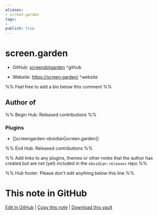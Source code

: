 ```yaml
---
aliases:
- screen.garden
tags:
- 
publish: true
---
```


# screen.garden

- GitHub: [screendotgarden](https://github.com/screendotgarden/) ^github
<!-- - Discord: `@` ^discord-->
- Website: <https://screen.garden/> ^website
<!-- - [[Publish sites|Publish site]]: <https://> ^publish-->

%% Feel free to add a bio below this comment %%


## Author of

%% Begin Hub: Released contributions %%
### Plugins
- [[screengarden-obsidian|screen.garden]]

%% End Hub: Released contributions %%

%% Add links to any plugins, themes or other notes that the author has created but are not (yet) included in the `obsidian-releases` repo %%

<!--
### Unlisted plugins
-->

<!--
### Others
-->

<!--
## Sponsor this author
-->

<!-- - [[GitHub sponsors]]: [Sponsor @screendotgarden on GitHub Sponsors](https://github.com/sponsors/screendotgarden) ^github-sponsor-->
<!-- - [[Buy me a coffee]]: <https://> ^buy-me-a-coffee-->
<!-- - [[PayPal]]: <https://> ^paypal-->
<!-- - [[Patreon]]: <https://> ^patreon-->

<!--
## Follow this author
-->

<!-- - [[YouTube Channels|On YouTube]]: <https://> ^youtube-->
<!-- - Twitter: <https://> ^twitter-->
<!-- - ... -->

%% Hub footer: Please don't edit anything below this line %%

# This note in GitHub

<span class="git-footer">[Edit In GitHub](https://github.dev/obsidian-community/obsidian-hub/blob/main/01%20-%20Community/People/screendotgarden.md "git-hub-edit-note") | [Copy this note](https://raw.githubusercontent.com/obsidian-community/obsidian-hub/main/01%20-%20Community/People/screendotgarden.md "git-hub-copy-note") | [Download this vault](https://github.com/obsidian-community/obsidian-hub/archive/refs/heads/main.zip "git-hub-download-vault") </span>
